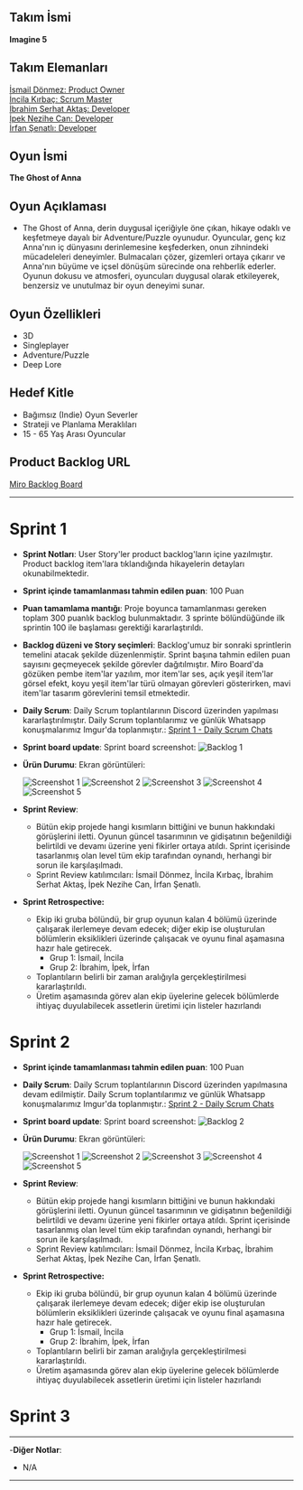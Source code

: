 ## **Takım İsmi**

**Imagine 5**

## Takım Elemanları

[İsmail Dönmez: Product Owner](https://www.linkedin.com/in/ismail-dz/) <br/> [İncila Kırbaç: Scrum Master](https://www.linkedin.com/in/incila-kirbac/) <br/> [İbrahim Serhat Aktaş: Developer](https://www.linkedin.com/in/ibrahim-serhat-aktas/) <br/> [İpek Nezihe Can: Developer](https://www.linkedin.com/in/ipek-nezihe-can/) <br/> [İrfan Şenatlı: Developer](https://www.linkedin.com/in/irfan-%C5%9Fenatl%C4%B1-7a3963249/)

## Oyun İsmi

**The Ghost of Anna**

## Oyun Açıklaması

- The Ghost of Anna, derin duygusal içeriğiyle öne çıkan, hikaye odaklı ve keşfetmeye dayalı bir Adventure/Puzzle oyunudur. Oyuncular, genç kız Anna'nın iç dünyasını derinlemesine keşfederken, onun zihnindeki mücadeleleri deneyimler. Bulmacaları çözer, gizemleri ortaya çıkarır ve Anna'nın büyüme ve içsel dönüşüm sürecinde ona rehberlik ederler. Oyunun dokusu ve atmosferi, oyuncuları duygusal olarak etkileyerek, benzersiz ve unutulmaz bir oyun deneyimi sunar.

## Oyun Özellikleri

- 3D
- Singleplayer
- Adventure/Puzzle
- Deep Lore

## Hedef Kitle

- Bağımsız (Indie) Oyun Severler
- Strateji ve Planlama Meraklıları
- 15 - 65 Yaş Arası Oyuncular

## Product Backlog URL

[Miro Backlog Board](https://miro.com/app/board/uXjVK7yGtNA=/)

---

# Sprint 1

- **Sprint Notları**: User Story'ler product backlog'ların içine yazılmıştır. Product backlog item'lara tıklandığında hikayelerin detayları okunabilmektedir.

- **Sprint içinde tamamlanması tahmin edilen puan**: 100 Puan

- **Puan tamamlama mantığı**: Proje boyunca tamamlanması gereken toplam 300 puanlık backlog bulunmaktadır. 3 sprinte bölündüğünde ilk sprintin 100 ile başlaması gerektiği kararlaştırıldı.

- **Backlog düzeni ve Story seçimleri**: Backlog'umuz bir sonraki sprintlerin temelini atacak şekilde düzenlenmiştir. Sprint başına tahmin edilen puan sayısını geçmeyecek şekilde görevler dağıtılmıştır. Miro Board'da gözüken pembe item'lar yazılım, mor item'lar ses, açık yeşil item'lar görsel efekt, koyu yeşil item'lar türü olmayan görevleri gösterirken, mavi item'lar tasarım görevlerini temsil etmektedir.

- **Daily Scrum**: Daily Scrum toplantılarının Discord üzerinden yapılması kararlaştırılmıştır. Daily Scrum toplantılarımız ve günlük Whatsapp konuşmalarımız Imgur'da toplanmıştır.: [Sprint 1 - Daily Scrum Chats](https://imgur.com/a/daily-scrum-chats-1-VpkQl6x)

- **Sprint board update**: Sprint board screenshot: 
![Backlog 1](https://github.com/isoszsh/project-anna/assets/154831174/74a8a491-8bf8-4b72-9e05-506f48044979) 

- **Ürün Durumu**: Ekran görüntüleri:
  
  ![Screenshot 1](https://github.com/isoszsh/project-anna/assets/154831174/3caf844a-f29f-4779-ab74-b39f047c283a)
  ![Screenshot 2](https://github.com/isoszsh/project-anna/assets/154831174/1fbff295-eac4-41cb-bbec-3c77c458b289) 
  ![Screenshot 3](https://github.com/isoszsh/project-anna/assets/154831174/31ff440e-af36-4b93-bc22-f98fe08c5659)
  ![Screenshot 4](https://github.com/isoszsh/project-anna/assets/154831174/2db880d4-0aa8-4753-a9fc-51b31217a2a9)
  ![Screenshot 5](https://github.com/isoszsh/project-anna/assets/154831174/f8552310-d0b8-45ea-b776-9f4786dca256)

- **Sprint Review**: 
  - Bütün ekip projede hangi kısımların bittiğini ve bunun hakkındaki görüşlerini iletti. Oyunun güncel tasarımının ve gidişatının beğenildiği belirtildi ve devamı üzerine yeni fikirler ortaya atıldı. Sprint içerisinde tasarlanmış olan level tüm ekip tarafından oynandı, herhangi bir sorun ile karşılaşılmadı.
  - Sprint Review katılımcıları: İsmail Dönmez, İncila Kırbaç, İbrahim Serhat Aktaş, İpek Nezihe Can, İrfan Şenatlı.

- **Sprint Retrospective:** 
  - Ekip iki gruba bölündü, bir grup oyunun kalan 4 bölümü üzerinde çalışarak ilerlemeye devam edecek; diğer ekip ise oluşturulan bölümlerin eksiklikleri üzerinde çalışacak ve oyunu final aşamasına hazır hale getirecek.
    - Grup 1: İsmail, İncila
    - Grup 2: İbrahim, İpek, İrfan
  - Toplantıların belirli bir zaman aralığıyla gerçekleştirilmesi kararlaştırıldı.
  - Üretim aşamasında görev alan ekip üyelerine gelecek bölümlerde ihtiyaç duyulabilecek assetlerin üretimi için listeler hazırlandı

# Sprint 2

- **Sprint içinde tamamlanması tahmin edilen puan**: 100 Puan

- **Daily Scrum**: Daily Scrum toplantılarının Discord üzerinden yapılmasına devam edilmiştir. Daily Scrum toplantılarımız ve günlük Whatsapp konuşmalarımız Imgur'da toplanmıştır.: [Sprint 2 - Daily Scrum Chats](https://imgur.com/a/daily-scrum-chats-1-VpkQl6x)

- **Sprint board update**: Sprint board screenshot: 
![Backlog 2](https://github.com/user-attachments/assets/693edf2a-fa8b-4126-8e44-a3ddaa37de6c)

- **Ürün Durumu**: Ekran görüntüleri:
  
  ![Screenshot 1]()
  ![Screenshot 2]() 
  ![Screenshot 3]()
  ![Screenshot 4]()
  ![Screenshot 5]()

- **Sprint Review**: 
  - Bütün ekip projede hangi kısımların bittiğini ve bunun hakkındaki görüşlerini iletti. Oyunun güncel tasarımının ve gidişatının beğenildiği belirtildi ve devamı üzerine yeni fikirler ortaya atıldı. Sprint içerisinde tasarlanmış olan level tüm ekip tarafından oynandı, herhangi bir sorun ile karşılaşılmadı.
  - Sprint Review katılımcıları: İsmail Dönmez, İncila Kırbaç, İbrahim Serhat Aktaş, İpek Nezihe Can, İrfan Şenatlı.

- **Sprint Retrospective:** 
  - Ekip iki gruba bölündü, bir grup oyunun kalan 4 bölümü üzerinde çalışarak ilerlemeye devam edecek; diğer ekip ise oluşturulan bölümlerin eksiklikleri üzerinde çalışacak ve oyunu final aşamasına hazır hale getirecek.
    - Grup 1: İsmail, İncila
    - Grup 2: İbrahim, İpek, İrfan
  - Toplantıların belirli bir zaman aralığıyla gerçekleştirilmesi kararlaştırıldı.
  - Üretim aşamasında görev alan ekip üyelerine gelecek bölümlerde ihtiyaç duyulabilecek assetlerin üretimi için listeler hazırlandı


# Sprint 3

---

-**Diğer Notlar**:
- N/A

---
